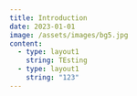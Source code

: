 ```yaml
---
title: Introduction
date: 2023-01-01
image: /assets/images/bg5.jpg
content:
  - type: layout1
    string: TEsting
  - type: layout1
    string: "123"
---
```

